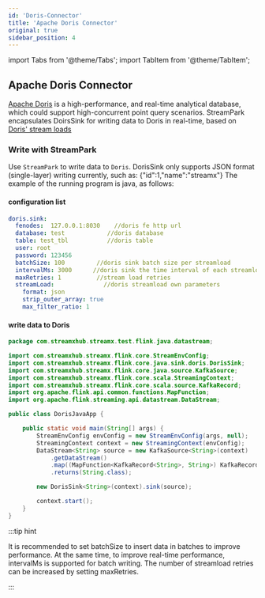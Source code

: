 ```yaml
---
id: 'Doris-Connector'
title: 'Apache Doris Connector'
original: true
sidebar_position: 4
---
```


import Tabs from '@theme/Tabs';
import TabItem from '@theme/TabItem';

## Apache Doris Connector

[Apache Doris](https://doris.apache.org/) is a high-performance, and real-time analytical database,
which could support high-concurrent point query scenarios.
StreamPark encapsulates DoirsSink for writing data to Doris in real-time, based on  [Doris' stream loads](https://doris.apache.org/administrator-guide/load-data/stream-load-manual.html)

### Write with StreamPark

Use `StreamPark` to write data to `Doris`.  DorisSink only supports JSON format (single-layer) writing currently,
such as: {"id":1,"name":"streamx"} The example of the running program is java, as follows:

#### configuration list

```yaml
doris.sink:
  fenodes:  127.0.0.1:8030    //doris fe http url
  database: test            //doris database
  table: test_tbl           //doris table
  user: root
  password: 123456
  batchSize: 100         //doris sink batch size per streamload
  intervalMs: 3000      //doris sink the time interval of each streamload
  maxRetries: 1          //stream load retries
  streamLoad:              //doris streamload own parameters
    format: json
    strip_outer_array: true
    max_filter_ratio: 1
```

#### write data to Doris

<Tabs>
<TabItem value="Java" label="Java">

```java
package com.streamxhub.streamx.test.flink.java.datastream;

import com.streamxhub.streamx.flink.core.StreamEnvConfig;
import com.streamxhub.streamx.flink.core.java.sink.doris.DorisSink;
import com.streamxhub.streamx.flink.core.java.source.KafkaSource;
import com.streamxhub.streamx.flink.core.scala.StreamingContext;
import com.streamxhub.streamx.flink.core.scala.source.KafkaRecord;
import org.apache.flink.api.common.functions.MapFunction;
import org.apache.flink.streaming.api.datastream.DataStream;

public class DorisJavaApp {

    public static void main(String[] args) {
        StreamEnvConfig envConfig = new StreamEnvConfig(args, null);
        StreamingContext context = new StreamingContext(envConfig);
        DataStream<String> source = new KafkaSource<String>(context)
            .getDataStream()
            .map((MapFunction<KafkaRecord<String>, String>) KafkaRecord::value)
            .returns(String.class);

        new DorisSink<String>(context).sink(source);

        context.start();
    }
}

```
</TabItem>
</Tabs>

:::tip hint

It is recommended to set batchSize to insert data in batches to improve performance.
At the same time, to improve real-time performance, intervalMs is supported for batch writing.
The number of streamload retries can be increased by setting maxRetries.

:::
